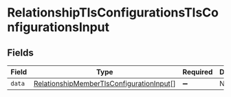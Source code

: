 # RelationshipTlsConfigurationsTlsConfigurationsInput


## Fields

| Field                                                                                                       | Type                                                                                                        | Required                                                                                                    | Description                                                                                                 |
| ----------------------------------------------------------------------------------------------------------- | ----------------------------------------------------------------------------------------------------------- | ----------------------------------------------------------------------------------------------------------- | ----------------------------------------------------------------------------------------------------------- |
| `data`                                                                                                      | [RelationshipMemberTlsConfigurationInput](../../models/shared/relationshipmembertlsconfigurationinput.md)[] | :heavy_minus_sign:                                                                                          | N/A                                                                                                         |